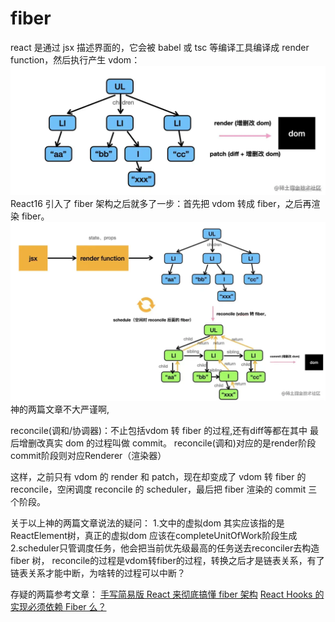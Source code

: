 # fiber

react 是通过 jsx 描述界面的，它会被 babel 或 tsc 等编译工具编译成 render function，然后执行产生 vdom：
![Alt](./img/dom-1.webp)
React16 引入了 fiber 架构之后就多了一步：首先把 vdom 转成 fiber，之后再渲染 fiber。
![Alt](./img/dom-2.webp)
神的两篇文章不大严谨啊,

reconcile(调和/协调器)：不止包括vdom 转 fiber 的过程,还有diff等都在其中
最后增删改真实 dom 的过程叫做 commit。
reconcile(调和)对应的是render阶段
commit阶段则对应Renderer（渲染器）

这样，之前只有 vdom 的 render 和 patch，现在却变成了 vdom 转 fiber 的 reconcile，空闲调度 reconcile 的 scheduler，最后把 fiber 渲染的 commit 三个阶段。



关于以上神的两篇文章说法的疑问：
1.文中的虚拟dom 其实应该指的是ReactElement树，真正的虚拟dom 应该在completeUnitOfWork阶段生成
2.scheduler只管调度任务，他会把当前优先级最高的任务送去reconciler去构造fiber 树，
reconcile的过程是vdom转fiber的过程，转换之后才是链表关系，有了链表关系才能中断，为啥转的过程可以中断？

 存疑的两篇参考文章：
[手写简易版 React 来彻底搞懂 fiber 架构](https://juejin.cn/post/7063321486135656479)
[React Hooks 的实现必须依赖 Fiber 么？](https://juejin.cn/post/7087172219226292237)